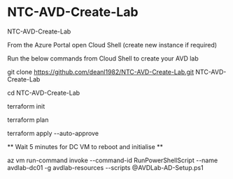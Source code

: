 # NTC-AVD-Create-Lab
NTC-AVD-Create-Lab

From the Azure Portal open Cloud Shell (create new instance if required)

Run the below commands from Cloud Shell to create your AVD lab

git clone https://github.com/deanl1982/NTC-AVD-Create-Lab.git NTC-AVD-Create-Lab

cd NTC-AVD-Create-Lab

terraform init

terraform plan

terraform apply --auto-approve

** Wait 5 minutes for DC VM to reboot and initialise ** 

az vm run-command invoke  --command-id RunPowerShellScript --name avdlab-dc01 -g avdlab-resources --scripts @AVDLab-AD-Setup.ps1